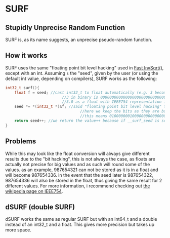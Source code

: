 # SURF
## Stupidly Unprecise Random Function
SURF is, as its name suggests, an unprecise pseudo-random function.
## How it works
SURF uses the same "floating point bit level hacking" used in [Fast InvSqrt()](https://en.wikipedia.org/wiki/Fast_inverse_square_root#Overview_of_the_code), except with an int.
Assuming `s` the "seed", given by the user (or using the default int value, depending on compilers), SURF works as the following:
```c
int32_t surf(){
	float f = seed; //cast int32_t to float automatically (e.g. 3 becomes 3.0)
                         //3 in binary is 00000000000000000000000000000011
                         //3.0 as a float with IEEE754 representation is 01000000010000000000000000000000
	seed *= *(int32_t *)&f; //said "floating point bit level hacking" to convert back the float to an int32_t without casting
                                 //here we keep the bits as they are but the type is now an int32_t
                                 //this means 01000000010000000000000000000000 is now 1077936128
	return seed++; //we return the value++ because if __surf_seed is somehow 0 at the beginning, it would return 0 without that ++
}
```
## Problems
While this may look like the float conversion will always give different results due to the "bit hacking", this is not always the case, as floats are actually not precise for big values and as such will round some of the values. as an example, 987654321 can not be stored as it is in a float and will become 987654336. in the event that the seed later is 987654322, 987654336 will also be stored in the float, thus giving the same result for 2 different values.
For more information, i recommend checking out [the wikipedia page on IEEE754](https://en.wikipedia.org/wiki/IEEE_754).
## dSURF (double SURF)
dSURF works the same as regular SURF but with an int64_t and a double instead of an int32_t and a float. This gives more precision but takes up more space.